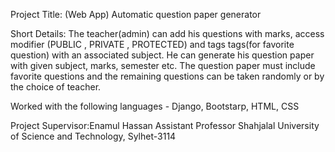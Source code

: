 Project Title: (Web App) Automatic question paper generator

Short Details: The teacher(admin) can add his questions with marks, access modifier (PUBLIC , PRIVATE , PROTECTED)
and tags tags(for favorite question) with an associated subject. He can generate his question paper 
with given subject, marks, semester etc. The question paper must include favorite questions and the 
remaining questions can be taken randomly or by the choice of teacher.

Worked with the following languages - Django, Bootstarp, HTML, CSS

Project Supervisor:Enamul Hassan
                   Assistant Professor
                   Shahjalal University of Science and Technology, Sylhet-3114

